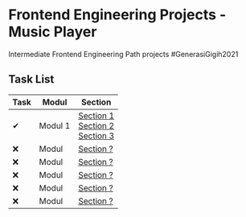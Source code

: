 # Frontend Engineering Projects - Music Player
Intermediate Frontend Engineering Path projects #GenerasiGigih2021
## Task List
Task |    Modul          | Section  
---- | -------------     | --------------
✔    | Modul 1           | [Section 1](https://github.com/diazamaliana/gfe01079-projects/tree/module-1/section-1 "Installation JS and Overview") <br/> [Section 2](https://github.com/diazamaliana/gfe01079-projects/tree/module-1/section-2 "HTTP Calls and Promises") <br/> [Section 3](https://github.com/diazamaliana/gfe01079-projects/tree/module-1/section-3 "Section 3")
❌   | Modul            | [Section ?](https://github.com/diazamaliana/gfe01079-projects/tree/section-2 "Section 2") 
❌   | Modul            | [Section ?](https://github.com/diazamaliana/gfe01079-projects/tree/section-2 "Section 3") 
❌   | Modul            | [Section ?](https://github.com/diazamaliana/gfe01079-projects/tree/section-2 "Section 4") 
❌   | Modul            | [Section ?](https://github.com/diazamaliana/gfe01079-projects/tree/section-2 "Section 5") 
❌   | Modul            | [Section ?](https://github.com/diazamaliana/gfe01079-projects/tree/section-2 "Section 6") 
